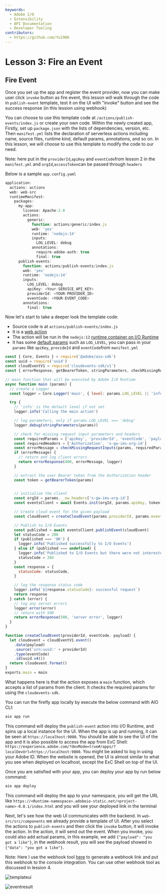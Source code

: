```yaml
---
keywords:
  - Adobe I/O
  - Extensibility
  - API Documentation
  - Developer Tooling
contributors:
  - https://github.com/Yu1986
---
```


# Lesson 3: Fire an Event

## Fire Event
Once you set up the app and register the event provider, now you can make user click `invoke` button as fire event, this lesson will walk through the code in `publish-event` template, test it on the UI with "invoke" button and see the success response (in this lession using webhook)

You can choose to use this template code at `/actions/publish-events/index.js` or create your own code.
Within the newly created app, Firstly, set up `package.json` with the lists of dependencies, version, etc. 
Then `manifest.yml` lists the declaration of serverless actions including name, source files, runtime kind, default params, annotations, and so on. In this lesson, we will choose to use this template to modify the code to our need.

Note: here put in the `providerId`,`apiKey` and `eventCode`from lesson 2 in the `manifest.yml` and `orgId`,`accessToken`can be passed through `headers`

Below is a sample `app.config.yaml` 
```javascript
application:
  actions: actions
  web: web-src
  runtimeManifest:
    packages:
      my-app:
        license: Apache-2.0
        actions:
          generic:
            function: actions/generic/index.js
            web: 'yes'
            runtime: 'nodejs:14'
            inputs:
              LOG_LEVEL: debug
            annotations:
              require-adobe-auth: true
              final: true
      publish-events:
        function: actions/publish-events/index.js
        web: 'yes'
        runtime: 'nodejs:14'
        inputs:
          LOG_LEVEL: debug
          apiKey: <Your-SERVICE_API_KEY>
          providerId: <YOUR-PROVIDER_ID>
          eventCode: <YOUR-EVENT_CODE>
        annotations:
          final: true
```

Now let's start to take a deeper look the template code: 

* Source code is at `actions/publish-events/index.js`
* It is a [web action](/apis/experienceplatform/runtime/docs.html#!adobedocs/adobeio-runtime/master/guides/creating_actions.md#invoking-actions)
* The action will be run in the `nodejs:12` [runtime container on I/O Runtime](/apis/experienceplatform/runtime/docs.html#!adobedocs/adobeio-runtime/master/reference/runtimes.md)
* It has some [default params](/apis/experienceplatform/runtime/docs.html#!adobedocs/adobeio-runtime/master/guides/creating_actions.md#working-with-parameters) such as `LOG_LEVEL`, you can pass in your `params` like `apiKey`, `provideId` and `eventCode`from `manifest.yml`

```javascript
const { Core, Events } = require('@adobe/aio-sdk')
const uuid = require('uuid')
const cloudEventV1 = require('cloudevents-sdk/v1')
const { errorResponse, getBearerToken, stringParameters, checkMissingRequestInputs } = require('../utils')

// main function that will be executed by Adobe I/O Runtime
async function main (params) {
  // create a Logger
  const logger = Core.Logger('main', { level: params.LOG_LEVEL || 'info' })

  try {
    // 'info' is the default level if not set
    logger.info('Calling the main action')

    // log parameters, only if params.LOG_LEVEL === 'debug'
    logger.debug(stringParameters(params))

    // check for missing request input parameters and headers
    const requiredParams = ['apiKey', 'providerId', 'eventCode', 'payload']
    const requiredHeaders = ['Authorization', 'x-gw-ims-org-id']
    const errorMessage = checkMissingRequestInputs(params, requiredParams, requiredHeaders)
    if (errorMessage) {
      // return and log client errors
      return errorResponse(400, errorMessage, logger)
    }

    // extract the user Bearer token from the Authorization header
    const token = getBearerToken(params)

    
    // initialize the client
    const orgId = params.__ow_headers['x-gw-ims-org-id']
    const eventsClient = await Events.init(orgId, params.apiKey, token)

    // Create cloud event for the given payload
    const cloudEvent = createCloudEvent(params.providerId, params.eventCode, params.payload)

    // Publish to I/O Events
    const published = await eventsClient.publishEvent(cloudEvent)
    let statusCode = 200
    if (published === 'OK') {
      logger.info('Published successfully to I/O Events')
    } else if (published === undefined) {
      logger.info('Published to I/O Events but there were not interested registrations')
      statusCode = 204
    }
    const response = {
      statusCode: statusCode,
    }

    // log the response status code
    logger.info(`${response.statusCode}: successful request`)
    return response
  } catch (error) {
    // log any server errors
    logger.error(error)
    // return with 500
    return errorResponse(500, 'server error', logger)
  }
}

function createCloudEvent(providerId, eventCode, payload) {
  let cloudevent = cloudEventV1.event()
    .data(payload)
    .source('urn:uuid:' + providerId)
    .type(eventCode)
    .id(uuid.v4())
  return cloudevent.format()
}
exports.main = main

```
What happens here is that the action exposes a `main` function, which accepts a list of params from the client. It checks the required params for using the `cloudevents-sdk`. 

You can run the firefly app locally by execute the below command with AIO CLI:
```bash
aio app run
```
This command will deploy the `publish-event` action into I/O Runtime, and spins up a local instance for the UI. When the app is up and running, it can be seen at `https://localhost:9080`. You should be able to see the UI of the app and it is also possible to access the app from ExC Shell: `https://experience.adobe.com/?devMode=true#/apps/?localDevUrl=https://localhost:9080`. You might be asked to log in using your Adobe ID.  When the website is opened, the UI is almost similar to what you see when deployed on localhost, except the ExC Shell on top of the UI.

Once you are satisfied with your app, you can deploy your app by run below command:
```bash
aio app deploy
```
This command will deploy the app to your namespace, you will get the URL like 
`https://<Runtime-namespace>.adobeio-static.net/<project-name>-0.0.1/index.html`
and you will see your deployed link in the terminal

Next, let's see how the web UI communicates with the backend. In `web-src/src/components` we already provide a template of UI.
After you select the actions to `publish-events` and then click the `invoke` button, it will invoke the action. In the action, it will send out the event. When you invoke, you could also add actual params, in this example, we add `{"payload": "you got a like"}`, in the webhook result, you will see the payload showed in `{"data": "you got a like"}`.

Note: Here I use the webhook tool [here](https://io-webhook.herokuapp.com/) to generate a webhook link and put this webhook to the console integration. You can use other webhook tool as discussed in lession 4. 

![templateui](assets/template-ui.png)

![eventresult](assets/event-webhook-result.png)


